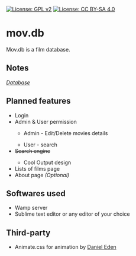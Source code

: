 [![License: GPL v2](https://img.shields.io/badge/License-GPL%20v2-blue.svg)](https://www.gnu.org/licenses/old-licenses/gpl-2.0.en.html)
[![License: CC BY-SA 4.0](https://licensebuttons.net/l/by-sa/4.0/80x15.png)](https://creativecommons.org/licenses/by-sa/4.0/)
# mov.db
Mov.db is a film database.
<h2>Notes</h2>
<a href="https://docs.google.com/spreadsheets/d/1rpa5IFIgN-QGYvvBqMCMRwjlslYvt6cs9BjT8GDqTEA/edit?usp=sharing"> <em>Database</em></a>
<h2>Planned features</h2>
<ul>
  <li>Login</li>
  <li>Admin & User permission</li>
  <ul><li>Admin - Edit/Delete movies details</li></ul>
  <ul><li>User - search</li></ul>
  <li><strike>Search engine</strike></li>
  <ul><li>Cool Output design</li></ul>
  <li>Lists of films page</li>
  <li>About page <i>(Optional)</i></li>
  
</ul>
<h2>Softwares used</h2>
<ul>
  <li>Wamp server</li>
  <li>Sublime text editor or any editor of your choice</li>
</ul>
<h2>Third-party</h2>
<ul>
  <li>Animate.css for animation by <a href="https://github.com/daneden">Daniel Eden</a></li>
</ul>
